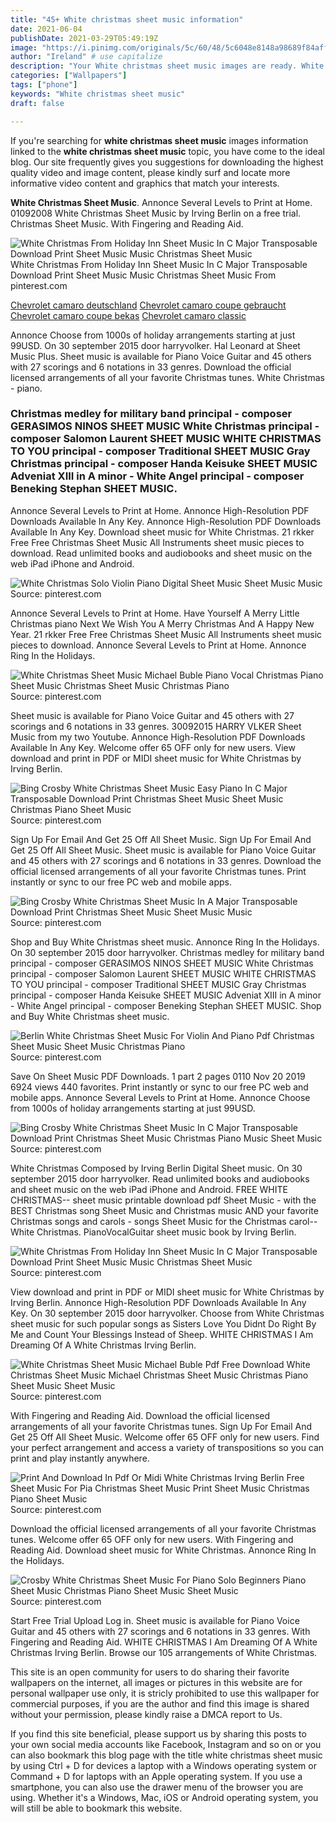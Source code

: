```yaml
---
title: "45+ White christmas sheet music information"
date: 2021-06-04
publishDate: 2021-03-29T05:49:19Z
image: "https://i.pinimg.com/originals/5c/60/48/5c6048e8148a98689f84aff5166ebe17.png"
author: "Ireland" # use capitalize
description: "Your White christmas sheet music images are ready. White christmas sheet music are a topic that is being searched for and liked by netizens now. You can Find and Download the White christmas sheet music files here. Download all royalty-free images."
categories: ["Wallpapers"]
tags: ["phone"]
keywords: "White christmas sheet music"
draft: false

---
```


If you're searching for **white christmas sheet music** images information linked to the **white christmas sheet music** topic, you have come to the ideal  blog.  Our site frequently  gives you  suggestions  for downloading  the highest  quality video and image  content, please kindly surf and locate more informative video content and graphics  that match your interests.

**White Christmas Sheet Music**. Annonce Several Levels to Print at Home. 01092008 White Christmas Sheet Music by Irving Berlin on a free trial. Christmas Sheet Music. With Fingering and Reading Aid.

![White Christmas From Holiday Inn Sheet Music In C Major Transposable Download Print Sheet Music Music Christmas Sheet Music](https://i.pinimg.com/originals/bb/aa/3a/bbaa3aa4e707a268f8b4f56ce83c6423.gif "White Christmas From Holiday Inn Sheet Music In C Major Transposable Download Print Sheet Music Music Christmas Sheet Music")
White Christmas From Holiday Inn Sheet Music In C Major Transposable Download Print Sheet Music Music Christmas Sheet Music From pinterest.com

[Chevrolet camaro deutschland](/chevrolet-camaro-deutschland/)
[Chevrolet camaro coupe gebraucht](/chevrolet-camaro-coupe-gebraucht/)
[Chevrolet camaro coupe bekas](/chevrolet-camaro-coupe-bekas/)
[Chevrolet camaro classic](/chevrolet-camaro-classic/)

Annonce Choose from 1000s of holiday arrangements starting at just 99USD. On 30 september 2015 door harryvolker. Hal Leonard at Sheet Music Plus. Sheet music is available for Piano Voice Guitar and 45 others with 27 scorings and 6 notations in 33 genres. Download the official licensed arrangements of all your favorite Christmas tunes. White Christmas - piano.

### Christmas medley for military band principal - composer GERASIMOS NINOS SHEET MUSIC White Christmas principal - composer Salomon Laurent SHEET MUSIC WHITE CHRISTMAS TO YOU principal - composer Traditional SHEET MUSIC Gray Christmas principal - composer Handa Keisuke SHEET MUSIC Adveniat XIII in A minor - White Angel principal - composer Beneking Stephan SHEET MUSIC.

Annonce Several Levels to Print at Home. Annonce High-Resolution PDF Downloads Available In Any Key. Annonce High-Resolution PDF Downloads Available In Any Key. Download sheet music for White Christmas. 21 rkker Free Free Christmas Sheet Music All Instruments sheet music pieces to download. Read unlimited books and audiobooks and sheet music on the web iPad iPhone and Android.


![White Christmas Solo Violin Piano Digital Sheet Music Sheet Music Music](https://i.pinimg.com/originals/fd/8b/ae/fd8baed7c8f32145dd7e0754189ab1a8.png "White Christmas Solo Violin Piano Digital Sheet Music Sheet Music Music")
Source: pinterest.com

Annonce Several Levels to Print at Home. Have Yourself A Merry Little Christmas piano Next We Wish You A Merry Christmas And A Happy New Year. 21 rkker Free Free Christmas Sheet Music All Instruments sheet music pieces to download. Annonce Several Levels to Print at Home. Annonce Ring In the Holidays.

![White Christmas Sheet Music Michael Buble Piano Vocal Christmas Piano Sheet Music Christmas Sheet Music Christmas Piano](https://i.pinimg.com/originals/9e/af/80/9eaf80bf5015b5055f9bf117797a3f9c.png "White Christmas Sheet Music Michael Buble Piano Vocal Christmas Piano Sheet Music Christmas Sheet Music Christmas Piano")
Source: pinterest.com

Sheet music is available for Piano Voice Guitar and 45 others with 27 scorings and 6 notations in 33 genres. 30092015 HARRY VLKER Sheet Music from my two Youtube. Annonce High-Resolution PDF Downloads Available In Any Key. Welcome offer 65 OFF only for new users. View download and print in PDF or MIDI sheet music for White Christmas by Irving Berlin.

![Bing Crosby White Christmas Sheet Music Easy Piano In C Major Transposable Download Print Christmas Sheet Music Sheet Music Christmas Piano Sheet Music](https://i.pinimg.com/originals/ff/9d/ba/ff9dba104b37f36c5351fd6043e6dff6.gif "Bing Crosby White Christmas Sheet Music Easy Piano In C Major Transposable Download Print Christmas Sheet Music Sheet Music Christmas Piano Sheet Music")
Source: pinterest.com

Sign Up For Email And Get 25 Off All Sheet Music. Sign Up For Email And Get 25 Off All Sheet Music. Sheet music is available for Piano Voice Guitar and 45 others with 27 scorings and 6 notations in 33 genres. Download the official licensed arrangements of all your favorite Christmas tunes. Print instantly or sync to our free PC web and mobile apps.

![Bing Crosby White Christmas Sheet Music In A Major Transposable Download Print Christmas Sheet Music Sheet Music Music](https://i.pinimg.com/originals/0b/e4/83/0be4830132cf6bf9664837a41687b3ec.gif "Bing Crosby White Christmas Sheet Music In A Major Transposable Download Print Christmas Sheet Music Sheet Music Music")
Source: pinterest.com

Shop and Buy White Christmas sheet music. Annonce Ring In the Holidays. On 30 september 2015 door harryvolker. Christmas medley for military band principal - composer GERASIMOS NINOS SHEET MUSIC White Christmas principal - composer Salomon Laurent SHEET MUSIC WHITE CHRISTMAS TO YOU principal - composer Traditional SHEET MUSIC Gray Christmas principal - composer Handa Keisuke SHEET MUSIC Adveniat XIII in A minor - White Angel principal - composer Beneking Stephan SHEET MUSIC. Shop and Buy White Christmas sheet music.

![Berlin White Christmas Sheet Music For Violin And Piano Pdf Christmas Sheet Music Sheet Music Christmas Piano](https://i.pinimg.com/originals/d6/7f/47/d67f47be75d6f8ce7344f5ef32551fe0.png "Berlin White Christmas Sheet Music For Violin And Piano Pdf Christmas Sheet Music Sheet Music Christmas Piano")
Source: pinterest.com

Save On Sheet Music PDF Downloads. 1 part 2 pages 0110 Nov 20 2019 6924 views 440 favorites. Print instantly or sync to our free PC web and mobile apps. Annonce Several Levels to Print at Home. Annonce Choose from 1000s of holiday arrangements starting at just 99USD.

![Bing Crosby White Christmas Sheet Music In C Major Transposable Download Print Christmas Sheet Music Christmas Piano Music Sheet Music](https://i.pinimg.com/originals/67/8a/2b/678a2b53e9cac1dc860c5185b974317d.gif "Bing Crosby White Christmas Sheet Music In C Major Transposable Download Print Christmas Sheet Music Christmas Piano Music Sheet Music")
Source: pinterest.com

White Christmas Composed by Irving Berlin Digital Sheet music. On 30 september 2015 door harryvolker. Read unlimited books and audiobooks and sheet music on the web iPad iPhone and Android. FREE WHITE CHRISTMAS-- sheet music printable download pdf Sheet Music - with the BEST Christmas song Sheet Music and Christmas music AND your favorite Christmas songs and carols - songs Sheet Music for the Christmas carol-- White Christmas. PianoVocalGuitar sheet music book by Irving Berlin.

![White Christmas From Holiday Inn Sheet Music In C Major Transposable Download Print Sheet Music Music Christmas Sheet Music](https://i.pinimg.com/originals/bb/aa/3a/bbaa3aa4e707a268f8b4f56ce83c6423.gif "White Christmas From Holiday Inn Sheet Music In C Major Transposable Download Print Sheet Music Music Christmas Sheet Music")
Source: pinterest.com

View download and print in PDF or MIDI sheet music for White Christmas by Irving Berlin. Annonce High-Resolution PDF Downloads Available In Any Key. On 30 september 2015 door harryvolker. Choose from White Christmas sheet music for such popular songs as Sisters Love You Didnt Do Right By Me and Count Your Blessings Instead of Sheep. WHITE CHRISTMAS I Am Dreaming Of A White Christmas Irving Berlin.

![White Christmas Sheet Music Michael Buble Pdf Free Download White Christmas Sheet Music Michael Christmas Sheet Music Christmas Piano Sheet Music Sheet Music](https://i.pinimg.com/736x/f8/1c/09/f81c09213a33aa6ca7f29076f0578882.jpg "White Christmas Sheet Music Michael Buble Pdf Free Download White Christmas Sheet Music Michael Christmas Sheet Music Christmas Piano Sheet Music Sheet Music")
Source: pinterest.com

With Fingering and Reading Aid. Download the official licensed arrangements of all your favorite Christmas tunes. Sign Up For Email And Get 25 Off All Sheet Music. Welcome offer 65 OFF only for new users. Find your perfect arrangement and access a variety of transpositions so you can print and play instantly anywhere.

![Print And Download In Pdf Or Midi White Christmas Irving Berlin Free Sheet Music For Pia Christmas Sheet Music Print Sheet Music Christmas Piano Sheet Music](https://i.pinimg.com/originals/47/1b/f0/471bf03a0fb4a4b5517264142b4f5487.png "Print And Download In Pdf Or Midi White Christmas Irving Berlin Free Sheet Music For Pia Christmas Sheet Music Print Sheet Music Christmas Piano Sheet Music")
Source: pinterest.com

Download the official licensed arrangements of all your favorite Christmas tunes. Welcome offer 65 OFF only for new users. With Fingering and Reading Aid. Download sheet music for White Christmas. Annonce Ring In the Holidays.

![Crosby White Christmas Sheet Music For Piano Solo Beginners Piano Sheet Music Christmas Piano Sheet Music Sheet Music](https://i.pinimg.com/originals/5c/60/48/5c6048e8148a98689f84aff5166ebe17.png "Crosby White Christmas Sheet Music For Piano Solo Beginners Piano Sheet Music Christmas Piano Sheet Music Sheet Music")
Source: pinterest.com

Start Free Trial Upload Log in. Sheet music is available for Piano Voice Guitar and 45 others with 27 scorings and 6 notations in 33 genres. With Fingering and Reading Aid. WHITE CHRISTMAS I Am Dreaming Of A White Christmas Irving Berlin. Browse our 105 arrangements of White Christmas.

This site is an open community for users to do sharing their favorite wallpapers on the internet, all images or pictures in this website are for personal wallpaper use only, it is stricly prohibited to use this wallpaper for commercial purposes, if you are the author and find this image is shared without your permission, please kindly raise a DMCA report to Us.

If you find this site beneficial, please support us by sharing this posts to your own social media accounts like Facebook, Instagram and so on or you can also bookmark this blog page with the title white christmas sheet music by using Ctrl + D for devices a laptop with a Windows operating system or Command + D for laptops with an Apple operating system. If you use a smartphone, you can also use the drawer menu of the browser you are using. Whether it's a Windows, Mac, iOS or Android operating system, you will still be able to bookmark this website.
